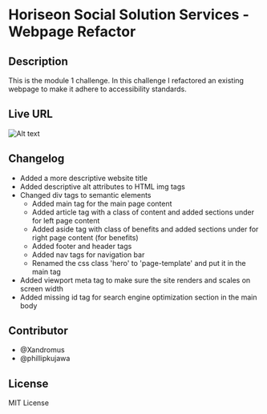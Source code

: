 # Horiseon Social Solution Services - Webpage Refactor
## Description

This is the module 1 challenge. In this challenge I refactored an existing webpage to make it adhere to accessibility standards.

## Live URL
![Alt text](screenshot.png)

## Changelog

* Added a more descriptive website title
* Added descriptive alt attributes to HTML img tags
* Changed div tags to semantic elements
    * Added main tag for the main page content
    * Added article tag with a class of content and added sections under for left page content
    * Added aside tag with class of benefits and added sections under for right page content (for benefits)
    * Added footer and header tags
    * Added nav tags for navigation bar
    * Renamed the css class 'hero' to 'page-template' and put it in the main tag
* Added viewport meta tag to make sure the site renders and scales on screen width
* Added missing id tag for search engine optimization section in the main body

## Contributor

* @Xandromus 
* @phillipkujawa

## License

MIT License
